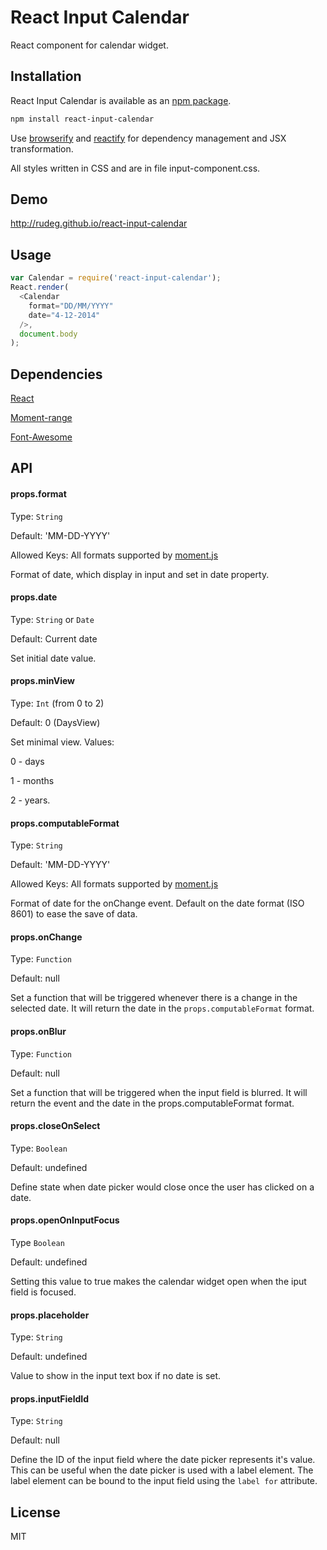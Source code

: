 # React Input Calendar

React component for calendar widget.

## Installation

React Input Calendar is available as an [npm package](https://www.npmjs.org/package/react-input-calendar).
```sh
npm install react-input-calendar
```

Use [browserify](http://browserify.org/) and [reactify](https://github.com/andreypopp/reactify) for dependency management and JSX transformation.

All styles written in CSS and are in file input-component.css.

## Demo

http://rudeg.github.io/react-input-calendar

## Usage

```javascript
var Calendar = require('react-input-calendar');
React.render(
  <Calendar
    format="DD/MM/YYYY"
    date="4-12-2014"
  />,
  document.body
);
```

## Dependencies

[React](http://facebook.github.io/react/)

[Moment-range](https://github.com/gf3/moment-range)

[Font-Awesome](http://fortawesome.github.io/Font-Awesome/)


## API

#### props.format

Type: `String`

Default: 'MM-DD-YYYY'

Allowed Keys: All formats supported by [moment.js](http://momentjs.com/docs/#/parsing/string-format/)

Format of date, which display in input and set in date property.

#### props.date

Type: `String` or `Date`

Default: Current date

Set initial date value.

#### props.minView

Type: `Int` (from 0 to 2)

Default: 0 (DaysView)

Set minimal view. Values:

  0 - days

  1 - months

  2 - years.

#### props.computableFormat

Type: `String`

Default: 'MM-DD-YYYY'

Allowed Keys: All formats supported by [moment.js](http://momentjs.com/docs/#/parsing/string-format/)

Format of date for the onChange event. Default on the  date format (ISO 8601) to ease the save of data.

#### props.onChange

Type: `Function`

Default: null

Set a function that will be triggered whenever there is a change in the selected date. It will return the date in the `props.computableFormat` format.

#### props.onBlur

Type: `Function`

Default: null

Set a function that will be triggered when the input field is blurred. It will return the event and the date in the props.computableFormat format.

#### props.closeOnSelect

Type: `Boolean`

Default: undefined

Define state when date picker would close once the user has clicked on a date.

#### props.openOnInputFocus

Type `Boolean`

Default: undefined

Setting this value to true makes the calendar widget open when the iput field is focused.

#### props.placeholder

Type: `String`

Default: undefined

Value to show in the input text box if no date is set.

#### props.inputFieldId

Type: `String`

Default: null

Define the ID of the input field where the date picker represents it's value. This can be useful when the date picker is used with a label element. The label element can be bound to the input field using the `label for` attribute.

## License

MIT
